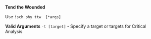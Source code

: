 **Tend the Wounded**

Use `!sch phy ttw  [*args]`

__Valid Arguments__
`-t [target]` - Specify a target or targets for Critical Analysis